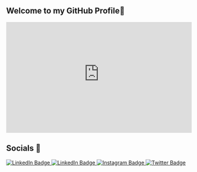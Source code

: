 ## Welcome to my GitHub Profile👋
<!--
![header](https://capsule-render.vercel.app/api?type=transparent&height=300&section=header&text=Mohamed%20Ayoub%20Chebbi&fontSize=60&desc=www.chebbimedayoub.com&animation=fadeIn&descAlignY=57&fontAlignY=40&color=_0e1116&fontColor=ffffff)
-->
<!--
**chebbi603/chebbi603** is a ✨ _special_ ✨ repository because its `README.md` (this file) appears on your GitHub profile.

Here are some ideas to get you started:

- 🔭 I’m currently working on ...
- 🌱 I’m currently learning ...
- 👯 I’m looking to collaborate on ...
- 🤔 I’m looking for help with ...
- 💬 Ask me about ...
- 📫 How to reach me: ...
- 😄 Pronouns: ...
- ⚡ Fun fact: ...
-->

<div>
  <a href="https://www.chebbimedayoub.com/" target="_blank">
  <embed src="http://www.chebbimedayoub.com/" style="width:500px; height: 300px;">
  </a>
</div>

## Socials 💬
<div id="badges">
  <a href="https://www.chebbimedayoub.com/" target="_blank">
    <img src="https://img.shields.io/badge/Portfolio-purple?style=for-the-badge&logo=website&logoColor=white" alt="LinkedIn Badge"/>
  </a>
  <a href="https://www.linkedin.com/in/mohamed-ayoub-chebbi/" target="_blank">
    <img src="https://img.shields.io/badge/LinkedIn-blue?style=for-the-badge&logo=linkedin&logoColor=white" alt="LinkedIn Badge"/>
  </a>
  <a href="https://www.instagram.com/chebbimedayoub/">
    <img src="https://img.shields.io/badge/Instagram-red?style=for-the-badge&logo=instagram&logoColor=white" alt="Instagram Badge"/>
  </a>
  <a href="https://www.upwork.com/freelancers/ayoubc4">
    <img src="https://img.shields.io/badge/Upwork-green?style=for-the-badge&logo=upwork&logoColor=white" alt="Twitter Badge"/>
  </a>
</div>
